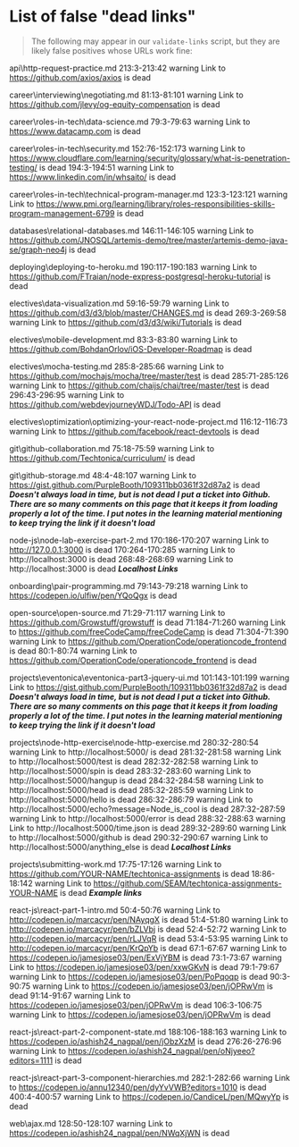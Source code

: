 # List of false "dead links"
> The following may appear in our `validate-links` script, but they are likely false positives whose URLs work fine:

api\http-request-practice.md
     213:3-213:42  warning  Link to https://github.com/axios/axios is dead

career\interviewing\negotiating.md
     81:13-81:101  warning  Link to https://github.com/jlevy/og-equity-compensation is dead

career\roles-in-tech\data-science.md
       79:3-79:63  warning  Link to https://www.datacamp.com is dead

career\roles-in-tech\security.md
   152:76-152:173  warning  Link to https://www.cloudflare.com/learning/security/glossary/what-is-penetration-testing/ is dead
     194:3-194:51  warning  Link to https://www.linkedin.com/in/whsaito/ is dead    

career\roles-in-tech\technical-program-manager.md
    123:3-123:121  warning  Link to https://www.pmi.org/learning/library/roles-responsibilities-skills-program-management-6799 is dead

databases\relational-databases.md
   146:11-146:105  warning  Link to https://github.com/JNOSQL/artemis-demo/tree/master/artemis-demo-java-se/graph-neo4j is dead

deploying\deploying-to-heroku.md
  190:117-190:183  warning  Link to https://github.com/FTraian/node-express-postgresql-heroku-tutorial is dead

electives\data-visualization.md
      59:16-59:79  warning  Link to https://github.com/d3/d3/blob/master/CHANGES.md is dead
     269:3-269:58  warning  Link to https://github.com/d3/d3/wiki/Tutorials is dead

electives\mobile-development.md
       83:3-83:80  warning  Link to https://github.com/BohdanOrlov/iOS-Developer-Roadmap is dead

electives\mocha-testing.md
     285:8-285:66  warning  Link to https://github.com/mochajs/mocha/tree/master/test is dead
   285:71-285:126  warning  Link to https://github.com/chaijs/chai/tree/master/test is dead
    296:43-296:95  warning  Link to https://github.com/webdevjourneyWDJ/Todo-API is dead

electives\optimization\optimizing-your-react-node-project.md
    116:12-116:73  warning  Link to https://github.com/facebook/react-devtools is dead

git\github-collaboration.md
      75:18-75:59  warning  Link to https://github.com/Techtonica/curriculum/ is dead

git\github-storage.md
      48:4-48:107  warning  Link to https://gist.github.com/PurpleBooth/109311bb0361f32d87a2 is dead
      ***Doesn't always load in time, but is not dead***
      ***I put a ticket into Github. There are so many comments on this page that it keeps it from loading properly a lot of the time.
         I put notes in the learning material mentioning to keep trying the link if it doesn't load***

node-js\node-lab-exercise-part-2.md
  170:186-170:207  warning  Link to http://127.0.0.1:3000 is dead
  170:264-170:285  warning  Link to http://localhost:3000 is dead
    268:48-268:69  warning  Link to http://localhost:3000 is dead
    ***Localhost Links***

onboarding\pair-programming.md
    79:143-79:218  warning  Link to https://codepen.io/ulfiw/pen/YQoQgx is dead

open-source\open-source.md
    71:29-71:117  warning  Link to https://github.com/Growstuff/growstuff is dead
    71:184-71:260  warning  Link to https://github.com/freeCodeCamp/freeCodeCamp is dead
    71:304-71:390  warning  Link to https://github.com/OperationCode/operationcode_frontend is dead
    80:1-80:74  warning  Link to https://github.com/OperationCode/operationcode_frontend is dead

projects\eventonica\eventonica-part3-jquery-ui.md
  101:143-101:199  warning  Link to https://gist.github.com/PurpleBooth/109311bb0361f32d87a2 is dead
      ***Doesn't always load in time, but is not dead***
      ***I put a ticket into Github. There are so many comments on this page that it keeps it from loading properly a lot of the time.
         I put notes in the learning material mentioning to keep trying the link if it doesn't load***

projects\node-http-exercise\node-http-exercise.md
    280:32-280:54  warning  Link to http://localhost:5000/ is dead
    281:32-281:58  warning  Link to http://localhost:5000/test is dead
    282:32-282:58  warning  Link to http://localhost:5000/spin is dead
    283:32-283:60  warning  Link to http://localhost:5000/hangup is dead
    284:32-284:58  warning  Link to http://localhost:5000/head is dead
    285:32-285:59  warning  Link to http://localhost:5000/hello is dead
    286:32-286:79  warning  Link to http://localhost:5000/echo?message=Node_is_cool is dead
    287:32-287:59  warning  Link to http://localhost:5000/error is dead
    288:32-288:63  warning  Link to http://localhost:5000/time.json is dead
    289:32-289:60  warning  Link to http://localhost:5000/github is dead
    290:32-290:67  warning  Link to http://localhost:5000/anything_else is dead
    ***Localhost Links***

projects\submitting-work.md
     17:75-17:126  warning  Link to https://github.com/YOUR-NAME/techtonica-assignments is dead
     18:86-18:142  warning  Link to https://github.com/SEAM/techtonica-assignments-YOUR-NAME is dead
     ***Example links***

react-js\react-part-1-intro.md
       50:4-50:76  warning  Link to http://codepen.io/marcacyr/pen/NAyqgX is dead
       51:4-51:80  warning  Link to http://codepen.io/marcacyr/pen/bZLVbj is dead
       52:4-52:72  warning  Link to http://codepen.io/marcacyr/pen/rLJVqR is dead
       53:4-53:95  warning  Link to http://codepen.io/marcacyr/pen/KrQpYb is dead
       67:1-67:67  warning  Link to https://codepen.io/jamesjose03/pen/ExVjYBM is dead
       73:1-73:67  warning  Link to https://codepen.io/jamesjose03/pen/xxwGKvN is dead
       79:1-79:67  warning  Link to https://codepen.io/jamesjose03/pen/PoPqoqp is dead
       90:3-90:75  warning  Link to https://codepen.io/jamesjose03/pen/jOPRwVm is dead
      91:14-91:67  warning  Link to https://codepen.io/jamesjose03/pen/jOPRwVm is dead
     106:3-106:75  warning  Link to https://codepen.io/jamesjose03/pen/jOPRwVm is dead

react-js\react-part-2-component-state.md
  188:106-188:163  warning  Link to https://codepen.io/ashish24_nagpal/pen/jObzXzM is dead
    276:26-276:96  warning  Link to https://codepen.io/ashish24_nagpal/pen/oNjyeeo?editors=1111 is dead

react-js\react-part-3-component-hierarchies.md
     282:1-282:66  warning  Link to https://codepen.io/annu12340/pen/dyYvVWB?editors=1010 is dead
     400:4-400:57  warning  Link to https://codepen.io/CandiceL/pen/MQwyYp is dead

web\ajax.md
   128:50-128:107  warning  Link to https://codepen.io/ashish24_nagpal/pen/NWqXjWN is dead
